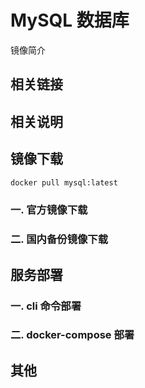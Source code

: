 # MySQL 数据库

镜像简介

## 相关链接

## 相关说明

## 镜像下载

```sh
docker pull mysql:latest
```

### 一. 官方镜像下载

### 二. 国内备份镜像下载

## 服务部署

### 一. cli 命令部署

### 二. docker-compose 部署

## 其他

